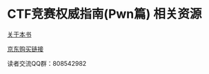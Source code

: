 # CTF竞赛权威指南(Pwn篇) 相关资源

[关于本书](https://github.com/firmianay/CTF-All-In-One)

[京东购买链接](https://item.jd.com/13041828.html)

读者交流QQ群：808542982
